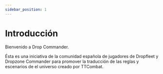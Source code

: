 ```yaml
---
sidebar_position: 1
---
```


# Introducción

Bienvenido a Drop Commander.

Ésta es una iniciativa de la comunidad española de jugadores de Dropfleet y Dropzone Commander para promover la traducción de las reglas y escenarios de el universo creado por TTCombat.
